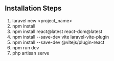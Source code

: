 ## Installation Steps

1. laravel new <project_name>
2. npm install
3. npm install react@latest react-dom@latest
4. npm install --save-dev vite laravel-vite-plugin
5. npm install --save-dev @vitejs/plugin-react
6. npm run dev
7. php artisan serve


